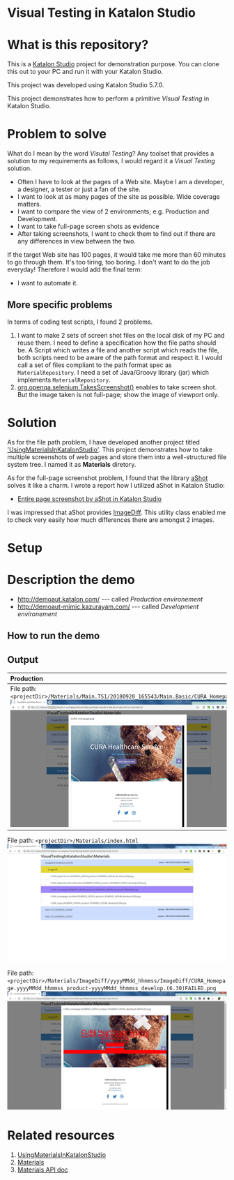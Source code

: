 Visual Testing in Katalon Studio
======

# What is this repository?

This is a [Katalon Studio](https://www.katalon.com/) project for demonstration purpose. You can clone this
out to your PC and run it with your Katalon Studio.

This project was developed using Katalon Studio 5.7.0.

This project demonstrates how to perform a
primitive *Visual Testing* in Katalon Studio.

# Problem to solve

What do I mean by the word *Visutal Testing*? Any toolset that provides a solution to my requirements as follows, I would regard it a *Visual Testing* solution.

- Often I have to look at the pages of a Web site. Maybe I am a developer, a designer, a tester or just a fan of the site.
- I want to look at as many pages of the site as possible. Wide coverage matters.
- I want to compare the view of 2 environments; e.g. Production and Development.
- I want to take full-page screen shots as evidence
- After taking screenshots, I want to check them to find out if there are any differences in view between the two.

If the target Web site has 100 pages, it would take me more than 60 minutes to go through them. It's too tiring, too boring. I don't want to do the job everyday! Therefore I would add the final term:

- I want to automate it.

## More specific problems

In terms of coding test scripts, I found 2 problems.

1. I want to make 2 sets of screen shot files on the local disk of my PC and reuse them. I need to define a specification how the  file paths should be. A Script which writes a file and another script which reads the file, both scripts need to be aware of the path format and respect it. I would call a set of files compliant to the path format spec as `MaterialRepository`. I need a set of Java/Groovy library (jar) which implements `MaterialRepository`.
1. [org.openqa.selenium.TakesScreenshot()](https://seleniumhq.github.io/selenium/docs/api/java/org/openqa/selenium/TakesScreenshot.html) enables to take screen shot. But the image taken is not full-page; show the image of viewport only.

# Solution

As for the file path problem,
I have developed another project titled ['UsingMaterialsInKatalonStudio'](https://github.com/kazurayam/UsingMaterialsInKatalonStudio). This project demonstrates how to take multiple screenshots of web pages and store them into a well-structured file system tree. I named it as **Materials** diretory.

As for the full-page screenshot problem, I found that the library [aShot](https://github.com/yandex-qatools/ashot) solves it like a charm. I wrote a report how I utilized aShot in Katalon Studio:
- [Entire page screenshot by aShot in Katalon Studio](https://github.com/kazurayam/EntirePageScreenshotByAShotInKatalonStudio)

I was impressed that aShot provides [ImageDiff](https://github.com/yandex-qatools/ashot/blob/master/src/main/java/ru/yandex/qatools/ashot/comparison/ImageDiff.java). This utility class enabled me to check very easily how much differences there are amongst 2 images. 

# Setup

# Description the demo

- http://demoaut.katalon.com/  --- called *Production environement*
- http://demoaut-mimic.kazurayam.com/ --- called *Development environement*

## How to run the demo

## Output

| Production | Development |
|:-----------|:------------|
| File path: `<projectDir>/Materials/Main.TS1/20180920_165543/Main.Basic/CURA_Homepage.png`  ![Production](docs/images/Production_CURA_Homepage.png) | File path: ./Materials/Main.TS1/20180920_165544/Main.Basic/CURA_Homepage.png  ![Development](docs/images/Development_CURA_Homepage.png) |

File path: `<projectDir>/Materials/index.html`
![index](docs/images/Materials_index.png)

File path: `<projectDir>/Materials/ImageDiff/yyyyMMdd_hhmmss/ImageDiff/CURA_Homepage.yyyyMMdd_hhmmss_product-yyyyMMdd_hhmmss_develop.(6.30)FAILED.png`
![ImageDiff](docs/images/ImageDiff_CURA_Homepage.png)

# Related resources

1. [UsingMaterialsInKatalonStudio](https://github.com/kazurayam/UsingMaterialsInKatalonStudio)
2. [Materials](https://github.com/kazurayam/Materials)
3. [Materials API doc](https://kazurayam.github.io/Materials/)
